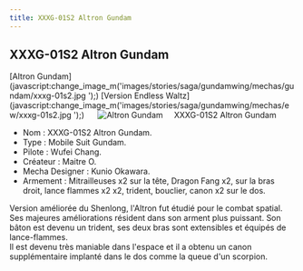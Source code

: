```yaml
---
title: XXXG-01S2 Altron Gundam
---
```


XXXG-01S2 Altron Gundam
-----------------------

[Altron Gundam](javascript:change_image_m('images/stories/saga/gundamwing/mechas/gundam/xxxg-01s2.jpg
');) [Version Endless Waltz](javascript:change_image_m('images/stories/saga/gundamwing/mechas/ew/xxxg-01s2.jpg
');)      ![
Altron Gundam](/images/stories/saga/gundamwing/mechas/gundam/xxxg-01s2.jpg
)    
XXXG-01S2 Altron Gundam  
  
- Nom : XXXG-01S2 Altron Gundam.   
- Type : Mobile Suit Gundam.   
- Pilote : Wufei Chang.   
- Créateur : Maitre O.   
- Mecha Designer : Kunio Okawara.   
- Armement : Mitrailleuses x2 sur la tête, Dragon Fang x2, sur la bras droit, lance flammes x2 x2, trident, bouclier, canon x2 sur le dos.   
  
Version améliorée du Shenlong, l'Altron fut étudié pour le combat spatial.   
Ses majeures améliorations résident dans son arment plus puissant. Son bâton est devenu un trident, ses deux bras sont extensibles et équipés de lance-flammes.   
Il est devenu très maniable dans l'espace et il a obtenu un canon supplémentaire implanté dans le dos comme la queue d'un scorpion.


 

